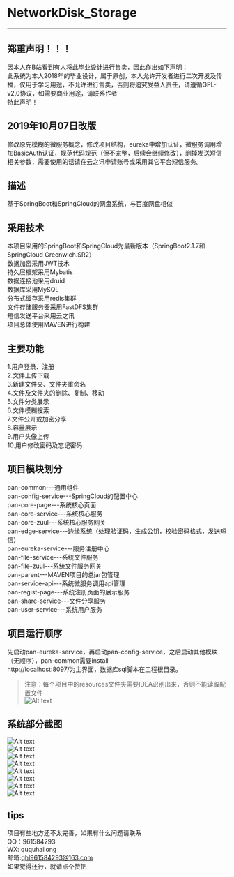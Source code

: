 
# NetworkDisk_Storage
---
## 郑重声明！！！
因本人在B站看到有人将此毕业设计进行售卖，因此作出如下声明：  
此系统为本人2018年的毕业设计，属于原创，本人允许开发者进行二次开发及传播，仅用于学习用途，不允许进行售卖，否则将追究受益人责任，请遵循GPL-v2.0协议，如需要商业用途，请联系作者   
特此声明！
## 2019年10月07日改版
修改原先模糊的微服务概念，修改项目结构，eureka中增加认证，微服务调用增加BasicAuth认证，规范代码规范（但不完整，后续会继续修改），删掉发送短信相关参数，需要使用的话请在云之讯申请账号或采用其它平台短信服务。
## 描述
基于SpringBoot和SpringCloud的网盘系统，与百度网盘相似
## 采用技术
本项目采用的SpringBoot和SpringCloud为最新版本（SpringBoot2.1.7和SpringCloud Greenwich.SR2）  
数据加密采用JWT技术  
持久层框架采用Mybatis  
数据连接池采用druid  
数据库采用MySQL  
分布式缓存采用redis集群  
文件存储服务器采用FastDFS集群  
短信发送平台采用云之讯  
项目总体使用MAVEN进行构建
## 主要功能
1.用户登录、注册  
2.文件上传下载  
3.新建文件夹、文件夹重命名  
4.文件及文件夹的删除、复制、移动  
5.文件分类展示  
6.文件模糊搜索  
7.文件公开或加密分享  
8.容量展示  
9.用户头像上传  
10.用户修改密码及忘记密码  
## 项目模块划分
pan-common---通用组件  
pan-config-service---SpringCloud的配置中心  
pan-core-page---系统核心页面  
pan-core-service---系统核心服务  
pan-core-zuul---系统核心服务网关  
pan-edge-service---边缘系统（处理验证码，生成公钥，校验密码格式，发送短信）  
pan-eureka-service---服务注册中心  
pan-file-service---系统文件服务  
pan-file-zuul---系统文件服务网关  
pan-parent---MAVEN项目的总jar包管理  
pan-service-api---系统微服务调用api管理  
pan-regist-page---系统注册页面的展示服务  
pan-share-service---文件分享服务  
pan-user-service---系统用户服务  
## 项目运行顺序
先启动pan-eureka-service，再启动pan-config-service，之后启动其他模块（无顺序），pan-common需要install  
http://localhost:8097/为主界面，数据库sql脚本在工程根目录。  
>注意：每个项目中的resources文件夹需要IDEA识别出来，否则不能读取配置文件  
![Alt text](https://github.com/quhailong/NetworkDisk_Storage/blob/master/9.png)
## 系统部分截图
![Alt text](https://github.com/quhailong/NetworkDisk_Storage/blob/master/1.png)  
![Alt text](https://github.com/quhailong/NetworkDisk_Storage/blob/master/2.png)  
![Alt text](https://github.com/quhailong/NetworkDisk_Storage/blob/master/3.png)  
![Alt text](https://github.com/quhailong/NetworkDisk_Storage/blob/master/4.png)  
![Alt text](https://github.com/quhailong/NetworkDisk_Storage/blob/master/5.png)  
![Alt text](https://github.com/quhailong/NetworkDisk_Storage/blob/master/6.png)  
![Alt text](https://github.com/quhailong/NetworkDisk_Storage/blob/master/7.png)  
![Alt text](https://github.com/quhailong/NetworkDisk_Storage/blob/master/8.png)
## tips
项目有些地方还不太完善，如果有什么问题请联系  
QQ：961584293  
WX: ququhailong  
邮箱:qhl961584293@163.com  
如果觉得还行，就请点个赞把
